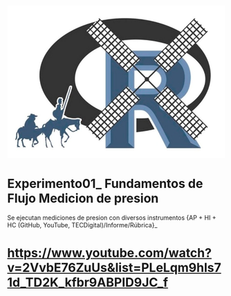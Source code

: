 ![alt test](/R.jpg)

# Experimento01_ Fundamentos de Flujo Medicion de presion
Se ejecutan mediciones de presion con diversos instrumentos {AP + HI + HC (GitHub, YouTube, TECDigital)/Informe/Rúbrica}_

# https://www.youtube.com/watch?v=2VvbE76ZuUs&list=PLeLqm9hls71d_TD2K_kfbr9ABPID9JC_f

